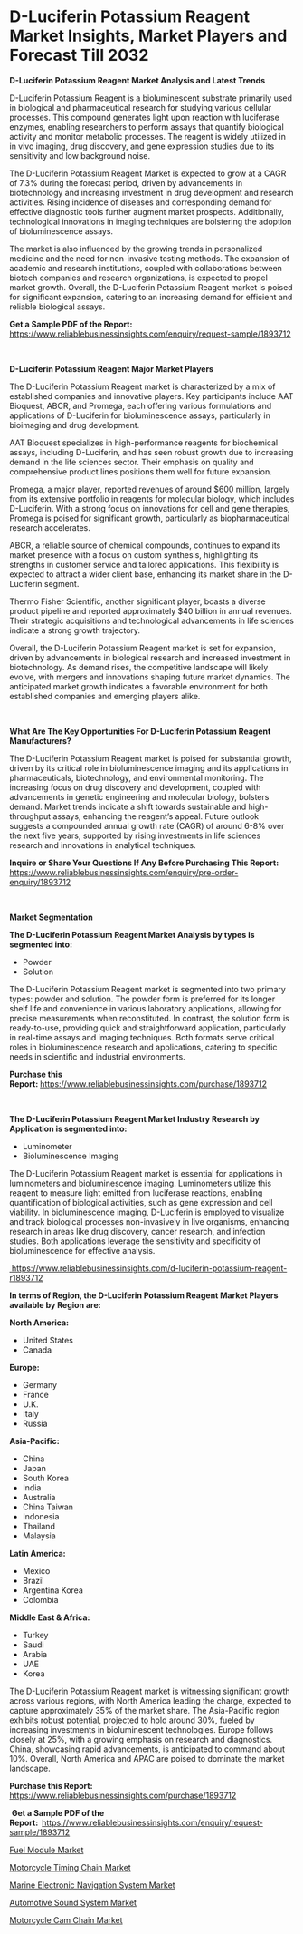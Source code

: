 <p><h1>D-Luciferin Potassium Reagent Market Insights, Market Players and Forecast Till 2032</h1></p><p><strong>D-Luciferin Potassium Reagent Market Analysis and Latest Trends</strong></p>
<p><p>D-Luciferin Potassium Reagent is a bioluminescent substrate primarily used in biological and pharmaceutical research for studying various cellular processes. This compound generates light upon reaction with luciferase enzymes, enabling researchers to perform assays that quantify biological activity and monitor metabolic processes. The reagent is widely utilized in in vivo imaging, drug discovery, and gene expression studies due to its sensitivity and low background noise.</p><p>The D-Luciferin Potassium Reagent Market is expected to grow at a CAGR of 7.3% during the forecast period, driven by advancements in biotechnology and increasing investment in drug development and research activities. Rising incidence of diseases and corresponding demand for effective diagnostic tools further augment market prospects. Additionally, technological innovations in imaging techniques are bolstering the adoption of bioluminescence assays.</p><p>The market is also influenced by the growing trends in personalized medicine and the need for non-invasive testing methods. The expansion of academic and research institutions, coupled with collaborations between biotech companies and research organizations, is expected to propel market growth. Overall, the D-Luciferin Potassium Reagent market is poised for significant expansion, catering to an increasing demand for efficient and reliable biological assays.</p></p>
<p><strong>Get a Sample PDF of the Report:&nbsp;</strong> <a href="https://www.reliablebusinessinsights.com/enquiry/request-sample/1893712?utm_campaign=2127&utm_medium=2&utm_source=Github&utm_content=ia&utm_term=04022025&utm_id=d-luciferin-potassium-reagent">https://www.reliablebusinessinsights.com/enquiry/request-sample/1893712</a></p>
<p>&nbsp;</p>
<p><strong>D-Luciferin Potassium Reagent Major Market Players</strong></p>
<p><p>The D-Luciferin Potassium Reagent market is characterized by a mix of established companies and innovative players. Key participants include AAT Bioquest, ABCR, and Promega, each offering various formulations and applications of D-Luciferin for bioluminescence assays, particularly in bioimaging and drug development.</p><p>AAT Bioquest specializes in high-performance reagents for biochemical assays, including D-Luciferin, and has seen robust growth due to increasing demand in the life sciences sector. Their emphasis on quality and comprehensive product lines positions them well for future expansion.</p><p>Promega, a major player, reported revenues of around $600 million, largely from its extensive portfolio in reagents for molecular biology, which includes D-Luciferin. With a strong focus on innovations for cell and gene therapies, Promega is poised for significant growth, particularly as biopharmaceutical research accelerates.</p><p>ABCR, a reliable source of chemical compounds, continues to expand its market presence with a focus on custom synthesis, highlighting its strengths in customer service and tailored applications. This flexibility is expected to attract a wider client base, enhancing its market share in the D-Luciferin segment.</p><p>Thermo Fisher Scientific, another significant player, boasts a diverse product pipeline and reported approximately $40 billion in annual revenues. Their strategic acquisitions and technological advancements in life sciences indicate a strong growth trajectory.</p><p>Overall, the D-Luciferin Potassium Reagent market is set for expansion, driven by advancements in biological research and increased investment in biotechnology. As demand rises, the competitive landscape will likely evolve, with mergers and innovations shaping future market dynamics. The anticipated market growth indicates a favorable environment for both established companies and emerging players alike.</p></p>
<p>&nbsp;</p>
<p><strong>What Are The Key Opportunities For D-Luciferin Potassium Reagent Manufacturers?</strong></p>
<p><p>The D-Luciferin Potassium Reagent market is poised for substantial growth, driven by its critical role in bioluminescence imaging and its applications in pharmaceuticals, biotechnology, and environmental monitoring. The increasing focus on drug discovery and development, coupled with advancements in genetic engineering and molecular biology, bolsters demand. Market trends indicate a shift towards sustainable and high-throughput assays, enhancing the reagent’s appeal. Future outlook suggests a compounded annual growth rate (CAGR) of around 6-8% over the next five years, supported by rising investments in life sciences research and innovations in analytical techniques.</p></p>
<p><strong>Inquire or Share Your Questions If Any Before Purchasing This Report:</strong> <a href="https://www.reliablebusinessinsights.com/enquiry/pre-order-enquiry/1893712?utm_campaign=2127&utm_medium=2&utm_source=Github&utm_content=ia&utm_term=04022025&utm_id=d-luciferin-potassium-reagent">https://www.reliablebusinessinsights.com/enquiry/pre-order-enquiry/1893712</a></p>
<p>&nbsp;</p>
<p><strong>Market Segmentation</strong></p>
<p><strong>The D-Luciferin Potassium Reagent Market Analysis by types is segmented into:</strong></p>
<p><ul><li>Powder</li><li>Solution</li></ul></p>
<p><p>The D-Luciferin Potassium Reagent market is segmented into two primary types: powder and solution. The powder form is preferred for its longer shelf life and convenience in various laboratory applications, allowing for precise measurements when reconstituted. In contrast, the solution form is ready-to-use, providing quick and straightforward application, particularly in real-time assays and imaging techniques. Both formats serve critical roles in bioluminescence research and applications, catering to specific needs in scientific and industrial environments.</p></p>
<p><strong>Purchase this Report:&nbsp;</strong><a href="https://www.reliablebusinessinsights.com/purchase/1893712?utm_campaign=2127&utm_medium=2&utm_source=Github&utm_content=ia&utm_term=04022025&utm_id=d-luciferin-potassium-reagent">https://www.reliablebusinessinsights.com/purchase/1893712</a></p>
<p>&nbsp;</p>
<p><strong>The D-Luciferin Potassium Reagent Market Industry Research by Application is segmented into:</strong></p>
<p><ul><li>Luminometer</li><li>Bioluminescence Imaging</li></ul></p>
<p><p>The D-Luciferin Potassium Reagent market is essential for applications in luminometers and bioluminescence imaging. Luminometers utilize this reagent to measure light emitted from luciferase reactions, enabling quantification of biological activities, such as gene expression and cell viability. In bioluminescence imaging, D-Luciferin is employed to visualize and track biological processes non-invasively in live organisms, enhancing research in areas like drug discovery, cancer research, and infection studies. Both applications leverage the sensitivity and specificity of bioluminescence for effective analysis.</p></p>
<p><a href="https://www.reliablebusinessinsights.com/d-luciferin-potassium-reagent-r1893712?utm_campaign=2127&utm_medium=2&utm_source=Github&utm_content=ia&utm_term=04022025&utm_id=d-luciferin-potassium-reagent">&nbsp;https://www.reliablebusinessinsights.com/d-luciferin-potassium-reagent-r1893712</a></p>
<p><strong>In terms of Region, the D-Luciferin Potassium Reagent Market Players available by Region are:</strong></p>
<p>
    <p> <strong> North America: </strong>
        <ul>
            <li>United States</li>
            <li>Canada</li>
        </ul>
        </p> 
    <p> <strong> Europe: </strong>
        <ul>
            <li>Germany</li>
            <li>France</li>
            <li>U.K.</li>
            <li>Italy</li>
            <li>Russia</li>
        </ul>
        </p> 
    <p> <strong> Asia-Pacific: </strong>
        <ul>
            <li>China</li>
            <li>Japan</li>
            <li>South Korea</li>
            <li>India</li>
            <li>Australia</li>
            <li>China Taiwan</li>
            <li>Indonesia</li>
            <li>Thailand</li>
            <li>Malaysia</li>
        </ul>
        </p> 
    <p> <strong> Latin America: </strong>
        <ul>
            <li>Mexico</li>
            <li>Brazil</li>
            <li>Argentina Korea</li>
            <li>Colombia</li>
        </ul>
        </p> 
    <p> <strong> Middle East & Africa: </strong>
        <ul>
            <li>Turkey</li>
            <li>Saudi</li>
            <li>Arabia</li>
            <li>UAE</li>
            <li>Korea</li>
        </ul>
    </p>
    </p>
<p><p>The D-Luciferin Potassium Reagent market is witnessing significant growth across various regions, with North America leading the charge, expected to capture approximately 35% of the market share. The Asia-Pacific region exhibits robust potential, projected to hold around 30%, fueled by increasing investments in bioluminescent technologies. Europe follows closely at 25%, with a growing emphasis on research and diagnostics. China, showcasing rapid advancements, is anticipated to command about 10%. Overall, North America and APAC are poised to dominate the market landscape.</p></p>
<p><strong>Purchase this Report: </strong><a href="https://www.reliablebusinessinsights.com/purchase/1893712?utm_campaign=2127&utm_medium=2&utm_source=Github&utm_content=ia&utm_term=04022025&utm_id=d-luciferin-potassium-reagent">https://www.reliablebusinessinsights.com/purchase/1893712</a></p>
<p>&nbsp;<strong>Get a Sample PDF of the Report:&nbsp;&nbsp;</strong><a href="https://www.reliablebusinessinsights.com/enquiry/request-sample/1893712?utm_campaign=2127&utm_medium=2&utm_source=Github&utm_content=ia&utm_term=04022025&utm_id=d-luciferin-potassium-reagent">https://www.reliablebusinessinsights.com/enquiry/request-sample/1893712</a></p>
<p><strong></strong></p>
<p><p><a href="https://www.linkedin.com/pulse/future-market-revenue-fuel-module-projected-52-cagr-from-i5une?utm_campaign=2127&utm_medium=2&utm_source=Github&utm_content=ia&utm_term=04022025&utm_id=d-luciferin-potassium-reagent">Fuel Module Market</a></p><p><a href="https://www.linkedin.com/pulse/motorcycle-timing-chain-market-size-share-trends-analysis-oibtc?utm_campaign=2127&utm_medium=2&utm_source=Github&utm_content=ia&utm_term=04022025&utm_id=d-luciferin-potassium-reagent">Motorcycle Timing Chain Market</a></p><p><a href="https://www.linkedin.com/pulse/marine-electronic-navigation-system-market-size-share-ejzie?utm_campaign=2127&utm_medium=2&utm_source=Github&utm_content=ia&utm_term=04022025&utm_id=d-luciferin-potassium-reagent">Marine Electronic Navigation System Market</a></p><p><a href="https://www.linkedin.com/pulse/emerging-technologies-reshaping-automotive-sound-system-fxfnc?utm_campaign=2127&utm_medium=2&utm_source=Github&utm_content=ia&utm_term=04022025&utm_id=d-luciferin-potassium-reagent">Automotive Sound System Market</a></p><p><a href="https://www.linkedin.com/pulse/growth-opportunities-motorcycle-cam-chain-market-industry-cb2yc?utm_campaign=2127&utm_medium=2&utm_source=Github&utm_content=ia&utm_term=04022025&utm_id=d-luciferin-potassium-reagent">Motorcycle Cam Chain Market</a></p></p>